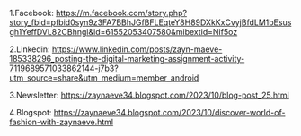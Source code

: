 1.Facebook:
https://m.facebook.com/story.php?story_fbid=pfbid0syn9z3FA7BBhJGfBFLEqteY8H89DXkKxCvyjBfdLM1bEsusgh1YeffDVL82CBhngl&id=61552053407580&mibextid=Nif5oz

2.Linkedin:
https://www.linkedin.com/posts/zayn-maeve-185338296_posting-the-digital-marketing-assignment-activity-7119689571033862144-j7b3?utm_source=share&utm_medium=member_android

3.Newsletter:
https://zaynaeve34.blogspot.com/2023/10/blog-post_25.html

4.Blogspot:
https://zaynaeve34.blogspot.com/2023/10/discover-world-of-fashion-with-zaynaeve.html

